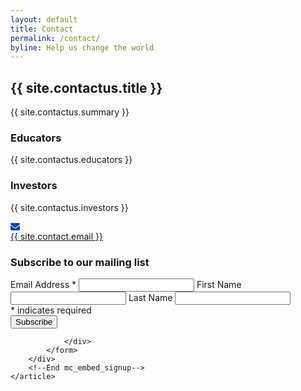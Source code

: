 ```yaml
---
layout: default
title: Contact
permalink: /contact/
byline: Help us change the world
---
```


<article class="hero hero--contact">
    <div class="hero__content hero__content--short">
        <h2 class="hero__title">{{ site.contactus.title }}</h2>
        <p class="hero__summary">{{ site.contactus.summary }}</p>    
    </div>
</article>

<section class="contact-container">
    <article class="contact-information">
        <div>
            <h3>Educators</h3>
            <p> {{ site.contactus.educators }} </p>
        </div>
        <div>
            <h3>Investors</h3>
            <p> {{ site.contactus.investors }} </p>
        </div>
    </article>
    <article class="type-system-sans">
      <div class="contact-information">
        <div class="mail-link">
            <div class="mail-icon">
                <svg version="1.1" xmlns="http://www.w3.org/2000/svg" xmlns:xlink="http://www.w3.org/1999/xlink" width="15" height="15" viewBox="0 0 14 14">
                    <path d="M14 5.547v6.203q0 0.516-0.367 0.883t-0.883 0.367h-11.5q-0.516 0-0.883-0.367t-0.367-0.883v-6.203q0.344 0.383 0.789 0.68 2.828 1.922 3.883 2.695 0.445 0.328 0.723 0.512t0.738 0.375 0.859 0.191h0.016q0.398 0 0.859-0.191t0.738-0.375 0.723-0.512q1.328-0.961 3.891-2.695 0.445-0.305 0.781-0.68zM14 3.25q0 0.617-0.383 1.18t-0.953 0.961q-2.937 2.039-3.656 2.539-0.078 0.055-0.332 0.238t-0.422 0.297-0.406 0.254-0.449 0.211-0.391 0.070h-0.016q-0.18 0-0.391-0.070t-0.449-0.211-0.406-0.254-0.422-0.297-0.332-0.238q-0.711-0.5-2.047-1.426t-1.602-1.113q-0.484-0.328-0.914-0.902t-0.43-1.066q0-0.609 0.324-1.016t0.926-0.406h11.5q0.508 0 0.879 0.367t0.371 0.883z" fill="#0045AC"></path>
                </svg>
            </div>
            <a href="mailto:{{ site.contact.email }}">{{ site.contact.email }}</a>
        </div>
      </div>
    </article>
    <article class="type-system-sans">
        <!-- Begin MailChimp Signup Form -->
        <link href="//cdn-images.mailchimp.com/embedcode/classic-081711.css" rel="stylesheet" type="text/css">
        <div class="contact-information">
            <form action="//ArdorEducation.us11.list-manage.com/subscribe/post?u=e0d8362a03edb98f9391ddcd5&amp;id=72d2723bcf" method="post" id="mc-embedded-subscribe-form" name="mc-embedded-subscribe-form" class="validate" target="_blank" novalidate>
                <div id="mc_embed_signup_scroll">
                    <div class="form-style">
                         <h3>Subscribe to our mailing list</h3>
                        <label for="mce-EMAIL">Email Address  <span class="asterisk">*</span>
                        </label>
                        <input type="email" value="" name="EMAIL" class="required email" id="mce-EMAIL">
                        <label for="mce-FNAME">First Name </label>
                        <input type="text" value="" name="FNAME" class="" id="mce-FNAME">
                        <label for="mce-LNAME">Last Name </label>
                        <input type="text" value="" name="LNAME" class="" id="mce-LNAME">
                        <div class="indicates-required"><span class="asterisk">*</span> indicates required</div>
                        <div id="mce-responses" class="clear">
                            <div class="response" id="mce-error-response" style="display:none"></div>
                            <div class="response" id="mce-success-response" style="display:none"></div>
                        </div>    <!-- real people should not fill this in and expect good things - do not remove this or risk form bot signups-->
                        <div style="position: absolute; left: -5000px;"><input type="text" name="b_e0d8362a03edb98f9391ddcd5_72d2723bcf" tabindex="-1" value=""></div>
                        <div class="clear"><input type="submit" value="Subscribe" name="subscribe" id="mc-embedded-subscribe" class="button"></div>
                    </div>

                </div>
            </form>
        </div>
        <!--End mc_embed_signup-->
    </article>


</section>
